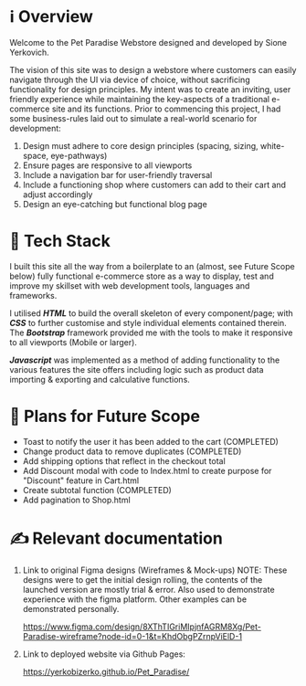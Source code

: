 # ℹ️ **Overview**

Welcome to the Pet Paradise Webstore designed and developed by Sione Yerkovich.

The vision of this site was to design a webstore where customers can easily navigate through the UI via device of choice, without sacrificing functionality for design principles. My intent was to create an inviting, user friendly experience while maintaining
the key-aspects of a traditional e-commerce site and its functions. Prior to commencing this project, I had some business-rules laid out to simulate a real-world scenario for development:

1. Design must adhere to core design principles (spacing, sizing, white-space, eye-pathways)
2. Ensure pages are responsive to all viewports
3. Include a navigation bar for user-friendly traversal
4. Include a functioning shop where customers can add to their cart and adjust accordingly
5. Design an eye-catching but functional blog page

# 🚀 **Tech Stack**

I built this site all the way from a boilerplate to an (almost, see Future Scope below) fully functional e-commerce store as a way to display, test and improve my skillset with web development tools, languages and frameworks.

I utilised ***HTML*** to build the overall skeleton of every component/page; with ***CSS*** to further customise and style individual elements contained therein. The ***Bootstrap*** framework provided me with the tools to make it responsive to all viewports (Mobile or larger).

***Javascript*** was implemented as a method of adding functionality to the various features the site offers including logic such as product data importing & exporting and calculative functions.

# 🌟 **Plans for Future Scope**

- Toast to notify the user it has been added to the cart (COMPLETED)
- Change product data to remove duplicates (COMPLETED)
- Add shipping options that reflect in the checkout total
- Add Discount modal with code to Index.html to create purpose for "Discount" feature in Cart.html
- Create subtotal function (COMPLETED)
- Add pagination to Shop.html

# ✍️ **Relevant documentation**
1. Link to original Figma designs (Wireframes & Mock-ups) NOTE: These designs were to get the initial design rolling, the contents of the launched version are mostly trial & error. Also used to demonstrate experience with the figma platform. Other examples can be demonstrated personally.
   
   https://www.figma.com/design/8XThTIGriMIpjnfAGRM8Xg/Pet-Paradise-wireframe?node-id=0-1&t=KhdObgPZrnpViElD-1

2. Link to deployed website via Github Pages:

   https://yerkobizerko.github.io/Pet_Paradise/
